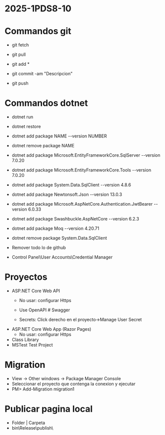 # 2025-1PDS8-10

# Commandos git 
- git fetch
- git pull

- git add *
- git commit -am "Descripcion"
- git push

# Commandos dotnet 
- dotnet run
- dotnet restore
- dotnet add package NAME --version NUMBER
- dotnet remove package NAME

- dotnet add package Microsoft.EntityFrameworkCore.SqlServer --version 7.0.20
- dotnet add package Microsoft.EntityFrameworkCore.Tools --version 7.0.20
- dotnet add package System.Data.SqlClient --version 4.8.6
- dotnet add package Newtonsoft.Json --version 13.0.3
- dotnet add package Microsoft.AspNetCore.Authentication.JwtBearer --version 6.0.33
- dotnet add package Swashbuckle.AspNetCore --version 6.2.3
- dotnet add package Moq --version 4.20.71

- dotnet remove package System.Data.SqlClient

- Remover todo lo de github
- Control Panel\User Accounts\Credential Manager

# Proyectos
- ASP.NET Core Web API
	- No usar: configurar Https
	- Use OpenAPI # Swagger

	- Secrets: Click derecho en el proyecto->Manage User Secret
- ASP.NET Core Web App (Razor Pages)
	- No usar: configurar Https
- Class Library
- MSTest Test Project

# Migration
- View -> Other windows -> Package Manager Console
- Seleccionar el proyecto que contenga la conexion y ejecutar
- PM> Add-Migration migration1

# Publicar pagina local
- Folder | Carpeta
- bin\Release\publish\